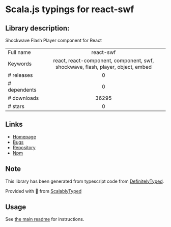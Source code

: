 
# Scala.js typings for react-swf


## Library description:
Shockwave Flash Player component for React

|                    |                 |
| ------------------ | :-------------: |
| Full name          | react-swf |
| Keywords           | react, react-component, component, swf, shockwave, flash, player, object, embed |
| # releases         | 0 |
| # dependents       | 0 |
| # downloads        | 36295 |
| # stars            | 0 |

## Links
- [Homepage](https://github.com/syranide/react-swf)
- [Bugs](https://github.com/syranide/react-swf/issues)
- [Repository](https://github.com/syranide/react-swf)
- [Npm](https://www.npmjs.com/package/react-swf)
    


## Note
This library has been generated from typescript code from [DefinitelyTyped](https://definitelytyped.org).

Provided with :purple_heart: from [ScalablyTyped](https://github.com/oyvindberg/ScalablyTyped)

## Usage
See [the main readme](../../readme.md) for instructions.


